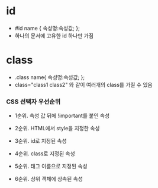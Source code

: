 # id
- #id name { 속성명:속성값; };
- 하나의 문서에 고유한 id 하나만 가짐
# class
- .class name{ 속성명:속성값; };
-  class="class1 class2" 와 같이 여러개의 class를 가질 수 있음
### CSS 선택자 우선순위
- 1순위. 속성 값 뒤에 !important를 붙인 속성

- 2순위. HTML에서 style을 지정한 속성

- 3순위. id로 지정된 속성

- 4순위. class로 지정된 속성

- 5순위. 태그 이름으로 지정된 속성

- 6순위. 상위 객체에 상속된 속성
